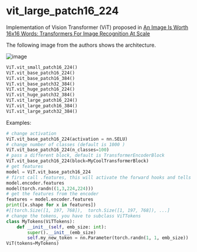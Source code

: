 # vit_large_patch16_224
 Implementation of Vision Transformer (ViT) proposed in [An Image Is
 Worth 16x16 Words: Transformers For Image Recognition At
 Scale](https://arxiv.org/pdf/2010.11929.pdf)

 The following image from the authors shows the architecture.

 ![image](https://github.com/FrancescoSaverioZuppichini/glasses/blob/develop/docs/_static/images/ViT.png?raw=true)

 ``` python
 ViT.vit_small_patch16_224()
 ViT.vit_base_patch16_224()
 ViT.vit_base_patch16_384()
 ViT.vit_base_patch32_384()
 ViT.vit_huge_patch16_224()
 ViT.vit_huge_patch32_384()
 ViT.vit_large_patch16_224()
 ViT.vit_large_patch16_384()
 ViT.vit_large_patch32_384()
 ```

 Examples:

  ``` python
  # change activation
  ViT.vit_base_patch16_224(activation = nn.SELU)
  # change number of classes (default is 1000 )
  ViT.vit_base_patch16_224(n_classes=100)
  # pass a different block, default is TransformerEncoderBlock
  ViT.vit_base_patch16_224(block=MyCoolTransformerBlock)
  # get features
  model = ViT.vit_base_patch16_224
  # first call .features, this will activate the forward hooks and tells the model you'll like to get the features
  model.encoder.features
  model(torch.randn((1,3,224,224)))
  # get the features from the encoder
  features = model.encoder.features
  print([x.shape for x in features])
  #[[torch.Size([1, 197, 768]),  torch.Size([1, 197, 768]), ...]
  # change the tokens, you have to subclass ViTTokens
  class MyTokens(ViTTokens):
      def __init__(self, emb_size: int):
          super().__init__(emb_size)
          self.my_new_token = nn.Parameter(torch.randn(1, 1, emb_size))
  ViT(tokens=MyTokens)
  ```

 
